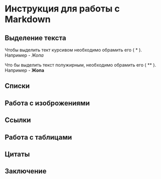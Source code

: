 # Инструкция для работы с Markdown

## Выделение текста

Чтобы выделить тект курсивом необходимо обрамить его ( * ). Например - *Жопа*

Что бы выделить текст полужирным, необходимо обрамить его ( ** ). Например - **Жопа**

## Списки

## Работа с изоброжениями

## Ссылки

## Работа с таблицами

## Цитаты

## Заключение